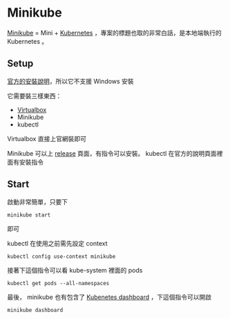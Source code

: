 # Minikube

[Minikube][] = Mini + [Kubernetes][] ，專案的標題也取的非常白話，是本地端執行的 Kubernetes 。

## Setup

[官方的安裝說明](http://kubernetes.io/docs/getting-started-guides/minikube/)，所以它不支援 Windows 安裝

它需要裝三樣東西：

* [Virtualbox](https://www.virtualbox.org/)
* Minikube
* kubectl

Virtualbox 直接上官網裝即可

Minikube 可以上 [release](https://github.com/kubernetes/minikube/releases) 頁面，有指令可以安裝。 kubectl 在官方的說明頁面裡面有安裝指令

[Kubernetes]: https://github.com/kubernetes/kubernetes
[Minikube]: https://github.com/kubernetes/minikube

## Start

啟動非常簡單，只要下

    minikube start

即可

kubectl 在使用之前需先設定 context

    kubectl config use-context minikube

接著下這個指令可以看 kube-system 裡面的 pods

    kubectl get pods --all-namespaces

最後， minikube 也有包含了 [Kubenetes dashboard](http://kubernetes.io/docs/user-guide/ui/) ，下這個指令可以開啟

    minikube dashboard
